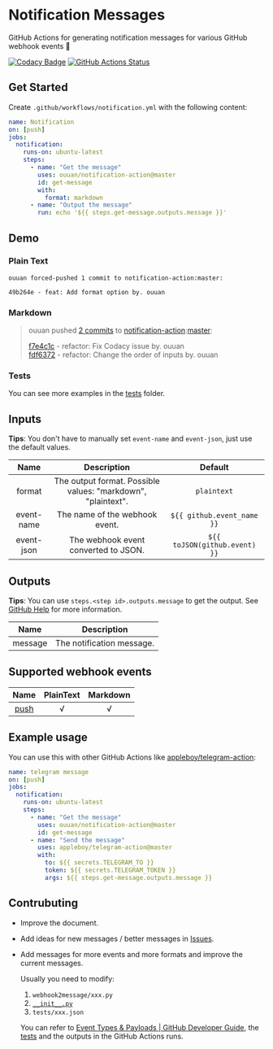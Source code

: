 # Notification Messages

GitHub Actions for generating notification messages for various GitHub webhook events :bell:

[![Codacy Badge](https://api.codacy.com/project/badge/Grade/657169ad6bcc4e449e4a66efad58d630)](https://www.codacy.com/manual/ouuan/notification-action?utm_source=github.com&amp;utm_medium=referral&amp;utm_content=ouuan/notification-action&amp;utm_campaign=Badge_Grade)
[![GitHub Actions Status](https://github.com/ouuan/notification-action/workflows/CI%20Test/badge.svg)](https://github.com/ouuan/notification-action/actions?query=workflow%3A"CI+Test")

## Get Started

Create `.github/workflows/notification.yml` with the following content:

```yaml
name: Notification
on: [push]
jobs:
  notification:
    runs-on: ubuntu-latest
    steps:
      - name: "Get the message"
        uses: ouuan/notification-action@master
        id: get-message
        with:
          format: markdown
      - name: "Output the message"
        run: echo '${{ steps.get-message.outputs.message }}'
```

## Demo

### Plain Text

```plaintext
ouuan forced-pushed 1 commit to notification-action:master:

49b264e - feat: Add format option by. ouuan
```

### Markdown

> ouuan pushed [2 commits](https://github.com/ouuan/notification-action/compare/49b264ec0ff0...fdf637251330) to [notification-action](https://github.com/ouuan/notification-action):[master](https://github.com/ouuan/notification-action/tree/master):
>
> [f7e4c1c](https://github.com/ouuan/notification-action/commit/f7e4c1cdb2b2a92277f25fab8bcc827e466aa89a) - refactor: Fix Codacy issue by. ouuan  
> [fdf6372](https://github.com/ouuan/notification-action/commit/fdf6372513306d995930ea62eaf151564f8103b4) - refactor: Change the order of inputs by. ouuan  

### Tests

You can see more examples in the [tests](tests) folder.

## Inputs

**Tips**: You don't have to manually set `event-name` and `event-json`, just use the default values.

|    Name    |                         Description                          |            Default            |
| :--------: | :----------------------------------------------------------: | :---------------------------: |
|   format   | The output format. Possible values: "markdown", "plaintext". |          `plaintext`          |
| event-name |                The name of the webhook event.                |  `${{ github.event_name }}`   |
| event-json |             The webhook event converted to JSON.             | `${{ toJSON(github.event) }}` |

## Outputs

**Tips**: You can use `steps.<step id>.outputs.message` to get the output. See [GitHub Help](https://help.github.com/en/actions/reference/context-and-expression-syntax-for-github-actions#steps-context) for more information.

|  Name   |        Description        |
| :-----: | :-----------------------: |
| message | The notification message. |

## Supported webhook events

|                                                Name                                                | PlainText | Markdown |
| :------------------------------------------------------------------------------------------------: | :-------: | :------: |
| [push](https://help.github.com/en/actions/reference/events-that-trigger-workflows#push-event-push) |     √     |    √     |

## Example usage

You can use this with other GitHub Actions like [appleboy/telegram-action](https://github.com/appleboy/telegram-action):

```yaml
name: telegram message
on: [push]
jobs:
  notification:
    runs-on: ubuntu-latest
    steps:
      - name: "Get the message"
        uses: ouuan/notification-action@master
        id: get-message
      - name: "Send the message"
        uses: appleboy/telegram-action@master
        with:
          to: ${{ secrets.TELEGRAM_TO }}
          token: ${{ secrets.TELEGRAM_TOKEN }}
          args: ${{ steps.get-message.outputs.message }}
```

## Contrubuting

-   Improve the document.

-   Add ideas for new messages / better messages in [Issues](https://github.com/ouuan/notification-action/issues).

-   Add messages for more events and more formats and improve the current messages.

    Usually you need to modify:

    1.  `webhook2message/xxx.py`
    2.  [`__init__.py`](webhook2message/__init__.py)
    3.  `tests/xxx.json`

    You can refer to [Event Types & Payloads | GitHub Developer Guide](https://developer.github.com/v3/activity/events/types/), the [tests](tests) and the outputs in the GitHub Actions runs.
